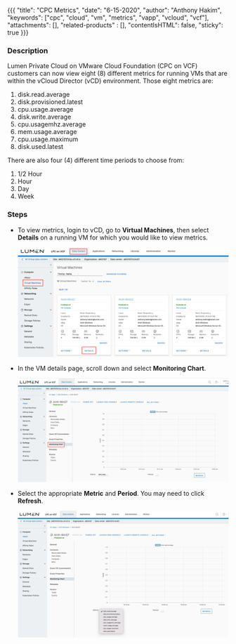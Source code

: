 {{{
  "title": "CPC Metrics",
  "date": "6-15-2020",
  "author": "Anthony Hakim",
  "keywords": ["cpc", "cloud", "vm", "metrics", "vapp", "vcloud", "vcf"],
  "attachments": [],
  "related-products" : [],
  "contentIsHTML": false,
  "sticky": true
}}}

### Description
Lumen Private Cloud on VMware Cloud Foundation (CPC on VCF) customers can now view eight (8) different metrics for running VMs that are within the vCloud Director (vCD) environment. Those eight metrics are:

1.	disk.read.average
2.	disk.provisioned.latest
3.	cpu.usage.average
4.	disk.write.average
5.	cpu.usagemhz.average
6.	mem.usage.average
7.	cpu.usage.maximum
8.	disk.used.latest

There are also four (4) different time periods to choose from:

1. 1/2 Hour
2. Hour
3. Day
4. Week

### Steps
* To view metrics, login to vCD, go to **Virtual Machines**, then select **Details** on a running VM for which you would like to view metrics.

  ![CPC Metrics](../../images/dccf/cpc-metrics1.png)

* In the VM details page, scroll down and select **Monitoring Chart**.

  ![CPC Metrics](../../images/dccf/cpc-metrics2.png)

* Select the appropriate **Metric** and **Period**. You may need to click **Refresh**.

  ![CPC Metrics](../../images/dccf/cpc-metrics3.png)

